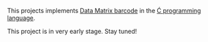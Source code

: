 ﻿This projects implements [Data Matrix barcode](http://en.wikipedia.org/wiki/Data_Matrix)
in the [Ć programming language](http://cito.sourceforge.net/).

This project is in very early stage. Stay tuned!
